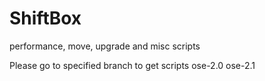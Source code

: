 ShiftBox
========
performance, move, upgrade and misc scripts

Please go to specified branch to get scripts
ose-2.0
ose-2.1
